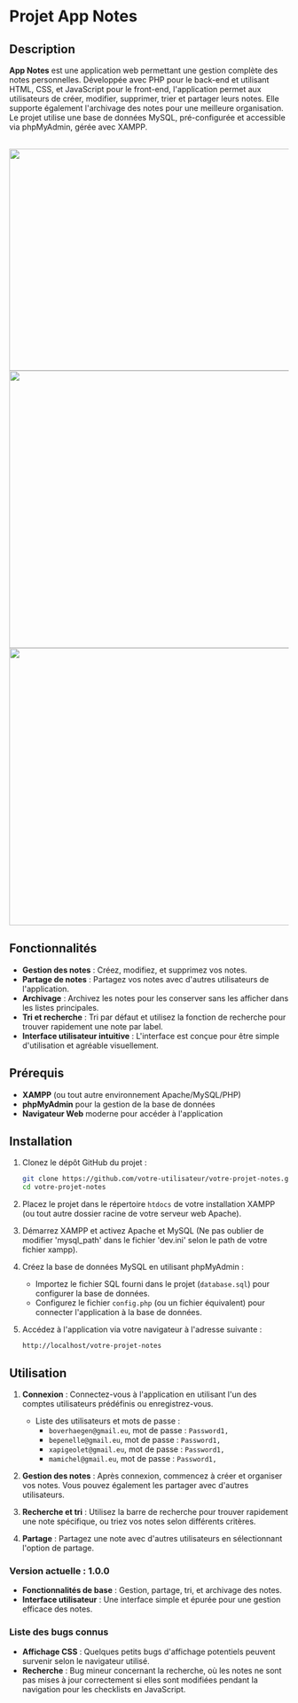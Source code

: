 # Projet App Notes

## Description

**App Notes** est une application web permettant une gestion complète des notes personnelles. Développée avec PHP pour le back-end et utilisant HTML, CSS, et JavaScript pour le front-end, l'application permet aux utilisateurs de créer, modifier, supprimer, trier et partager leurs notes. Elle supporte également l'archivage des notes pour une meilleure organisation. Le projet utilise une base de données MySQL, pré-configurée et accessible via phpMyAdmin, gérée avec XAMPP.

<br>

<div>
    <img src="https://github.com/xxPHDEVxx/Note-App/blob/master/notes3.png" width="600" height="400">
    <img src="https://github.com/xxPHDEVxx/Note-App/blob/master/notes2.png" width="600" height="500">
    <img src="https://github.com/xxPHDEVxx/Note-App/blob/master/notes1.png" width="600" height="500">
</div>

## Fonctionnalités

- **Gestion des notes** : Créez, modifiez, et supprimez vos notes.
- **Partage de notes** : Partagez vos notes avec d'autres utilisateurs de l'application.
- **Archivage** : Archivez les notes pour les conserver sans les afficher dans les listes principales.
- **Tri et recherche** : Tri par défaut et utilisez la fonction de recherche pour trouver rapidement une note par label.
- **Interface utilisateur intuitive** : L'interface est conçue pour être simple d'utilisation et agréable visuellement.

## Prérequis

- **XAMPP** (ou tout autre environnement Apache/MySQL/PHP)
- **phpMyAdmin** pour la gestion de la base de données
- **Navigateur Web** moderne pour accéder à l'application

## Installation

1. Clonez le dépôt GitHub du projet :

    ```bash
    git clone https://github.com/votre-utilisateur/votre-projet-notes.git
    cd votre-projet-notes
    ```

2. Placez le projet dans le répertoire `htdocs` de votre installation XAMPP (ou tout autre dossier racine de votre serveur web Apache).

3. Démarrez XAMPP et activez Apache et MySQL (Ne pas oublier de modifier 'mysql_path' dans le fichier 'dev.ini' selon le path de votre fichier xampp).

4. Créez la base de données MySQL en utilisant phpMyAdmin :
   - Importez le fichier SQL fourni dans le projet (`database.sql`) pour configurer la base de données.
   - Configurez le fichier `config.php` (ou un fichier équivalent) pour connecter l'application à la base de données.

5. Accédez à l'application via votre navigateur à l'adresse suivante :
    ```
    http://localhost/votre-projet-notes
    ```

## Utilisation

1. **Connexion** : Connectez-vous à l'application en utilisant l'un des comptes utilisateurs prédéfinis ou enregistrez-vous.
    - Liste des utilisateurs et mots de passe :
      * `boverhaegen@gmail.eu`, mot de passe : `Password1,`
      * `bepenelle@gmail.eu`, mot de passe : `Password1,`
      * `xapigeolet@gmail.eu`, mot de passe : `Password1,`
      * `mamichel@gmail.eu`, mot de passe : `Password1,`

2. **Gestion des notes** : Après connexion, commencez à créer et organiser vos notes. Vous pouvez également les partager avec d'autres utilisateurs.

3. **Recherche et tri** : Utilisez la barre de recherche pour trouver rapidement une note spécifique, ou triez vos notes selon différents critères.

4. **Partage** : Partagez une note avec d'autres utilisateurs en sélectionnant l'option de partage.

### Version actuelle : 1.0.0

- **Fonctionnalités de base** : Gestion, partage, tri, et archivage des notes.
- **Interface utilisateur** : Une interface simple et épurée pour une gestion efficace des notes.

### Liste des bugs connus

- **Affichage CSS** : Quelques petits bugs d'affichage potentiels peuvent survenir selon le navigateur utilisé.
- **Recherche** : Bug mineur concernant la recherche, où les notes ne sont pas mises à jour correctement si elles sont modifiées pendant la navigation pour les checklists en JavaScript.
